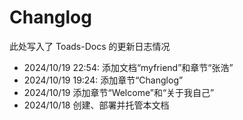 # Changlog
此处写入了 Toads-Docs 的更新日志情况
- 2024/10/19 22:54: 添加文档“myfriend”和章节“张浩”
- 2024/10/19 19:24: 添加章节“Changlog”
- 2024/10/19 添加章节“Welcome”和“关于我自己”
- 2024/10/18 创建、部署并托管本文档